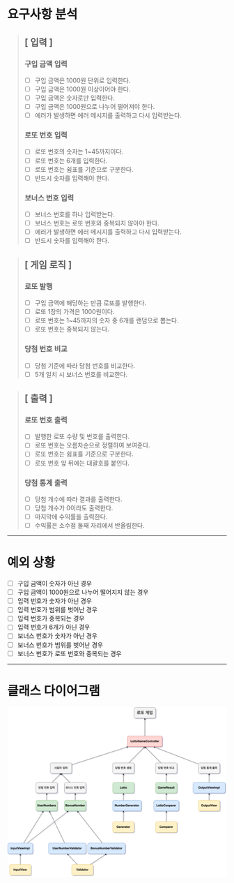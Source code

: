 # 요구사항 분석

> ## [ 입력 ]
> ### 구입 금액 입력
> - [ ] 구입 금액은 1000원 단위로 입력한다.
> - [ ] 구입 금액은 1000원 이상이어야 한다.
> - [ ] 구입 금액은 숫자로만 입력한다.
> - [ ] 구입 금액은 1000원으로 나누어 떨어져야 한다.
> - [ ] 에러가 발생하면 에러 메시지를 출력하고 다시 입력받는다.
>
> ### 로또 번호 입력
> - [ ] 로또 번호의 숫자는 1~45까지이다.
> - [ ] 로또 번호는 6개를 입력한다.
> - [ ] 로또 번호는 쉼표를 기준으로 구분한다.
> - [ ] 반드시 숫자를 입력해야 한다.
> 
> ### 보너스 번호 입력
> - [ ] 보너스 번호를 하나 입력받는다.
> - [ ] 보너스 번호는 로또 번호와 중복되지 않아야 한다.
> - [ ] 에러가 발생하면 에러 메시지를 출력하고 다시 입력받는다.
> - [ ] 반드시 숫자를 입력해야 한다.

> ## [ 게임 로직 ]
> ### 로또 발행
> - [ ] 구입 금액에 해당하는 만큼 로또를 발행한다.
> - [ ] 로또 1장의 가격은 1000원이다.
> - [ ] 로또 번호는 1~45까지의 숫자 중 6개를 랜덤으로 뽑는다.
> - [ ] 로또 번호는 중복되지 않는다.
> 
> ### 당첨 번호 비교
> - [ ] 당첨 기준에 따라 당첨 번호를 비교한다.
> - [ ] 5개 일치 시 보너스 번호를 비교한다.

> ## [ 출력 ]
> ### 로또 번호 출력
> - [ ] 발행한 로또 수량 및 번호를 출력한다.
> - [ ] 로또 번호는 오름차순으로 정렬하여 보여준다.
> - [ ] 로또 번호는 쉼표를 기준으로 구분한다.
> - [ ] 로또 번호 앞 뒤에는 대괄호를 붙인다.
>
> ### 당첨 통계 출력
> - [ ] 당첨 개수에 따라 결과를 출력한다.
> - [ ] 당첨 개수가 0이라도 출력한다.
> - [ ] 마지막에 수익률을 출력한다.
> - [ ] 수익률은 소수점 둘째 자리에서 반올림한다.

---

# 예외 상황
- [ ] 구입 금액이 숫자가 아닌 경우
- [ ] 구입 금액이 1000원으로 나누어 떨어지지 않는 경우
- [ ] 입력 번호가 숫자가 아닌 경우
- [ ] 입력 번호가 범위를 벗어난 경우
- [ ] 입력 번호가 중복되는 경우
- [ ] 입력 번호가 6개가 아닌 경우
- [ ] 보너스 번호가 숫자가 아닌 경우
- [ ] 보너스 번호가 범위를 벗어난 경우
- [ ] 보너스 번호가 로또 번호와 중복되는 경우

---

# 클래스 다이어그램
![img.png](img/Class_Diagram.png)